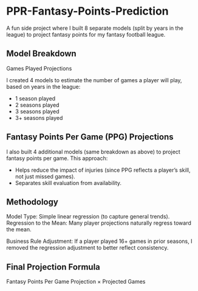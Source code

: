 # PPR-Fantasy-Points-Prediction

A fun side project where I built 8 separate models (split by years in the league) to project fantasy points for my fantasy football league.

## Model Breakdown
Games Played Projections

I created 4 models to estimate the number of games a player will play, based on years in the league:
- 1 season played
- 2 seasons played
- 3 seasons played
- 3+ seasons played

## Fantasy Points Per Game (PPG) Projections
I also built 4 additional models (same breakdown as above) to project fantasy points per game.
This approach:

- Helps reduce the impact of injuries (since PPG reflects a player’s skill, not just missed games).
- Separates skill evaluation from availability.

## Methodology

Model Type: Simple linear regression (to capture general trends).
Regression to the Mean: Many player projections naturally regress toward the mean.

Business Rule Adjustment:
If a player played 16+ games in prior seasons, I removed the regression adjustment to better reflect consistency.

## Final Projection Formula

Fantasy Points Per Game Projection × Projected Games
